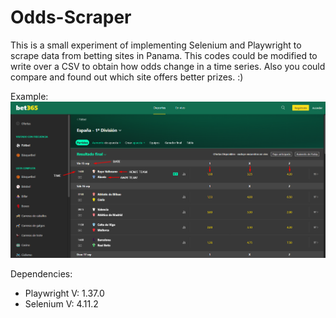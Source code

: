 # Odds-Scraper

This is a small experiment of implementing Selenium and Playwright to scrape data from betting sites in Panama.
This codes could be modified to write over a CSV to obtain how odds change in a time series. Also you could compare and found out which site offers better prizes. :)

Example:
![Bets-Scrapper](/bet365.png)

Dependencies:
* Playwright V: 1.37.0
* Selenium V: 4.11.2
